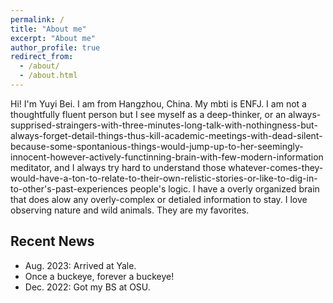 ```yaml
---
permalink: /
title: "About me"
excerpt: "About me"
author_profile: true
redirect_from: 
  - /about/
  - /about.html
---
```


Hi! I'm Yuyi Bei. I am from Hangzhou, China. My mbti is ENFJ. I am not a thoughtfully fluent person but I see myself as a deep-thinker, or an always-supprised-straingers-with-three-minutes-long-talk-with-nothingness-but-always-forget-detail-things-thus-kill-academic-meetings-with-dead-silent-because-some-spontanious-things-would-jump-up-to-her-seemingly-innocent-however-actively-functinning-brain-with-few-modern-information meditator, and I always try hard to understand those whatever-comes-they-would-have-a-ton-to-relate-to-their-own-relistic-stories-or-like-to-dig-in-to-other's-past-experiences people's logic. I have a overly organized brain that does alow any overly-complex or detialed information to stay. I love observing nature and wild animals. They are my favorites.

Recent News
------
* Aug. 2023: Arrived at Yale. 
* Once a buckeye, forever a buckeye!
* Dec. 2022: Got my BS at OSU. 


